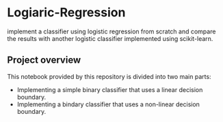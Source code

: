 # Logiaric-Regression


implement a classifier using logistic regression from scratch and compare the results with another logistic classifier implemented using scikit-learn. 

## Project overview

This notebook provided by this repository is divided into two main parts:
 - Implementing a simple binary classifier that uses a linear decision boundary.
 - Implementing a bindary classifier that uses a non-linear decision boundary.

